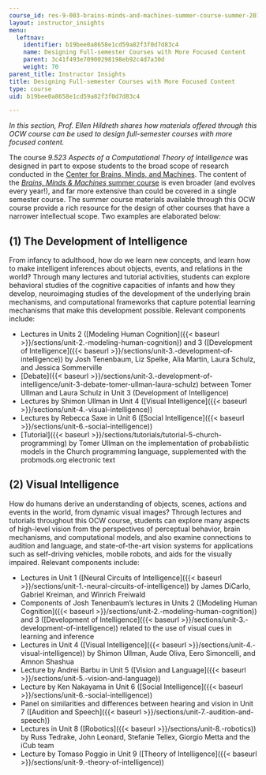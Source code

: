 ```yaml
---
course_id: res-9-003-brains-minds-and-machines-summer-course-summer-2015
layout: instructor_insights
menu:
  leftnav:
    identifier: b19bee0a8658e1cd59a82f3f0d7d83c4
    name: Designing Full-semester Courses with More Focused Content
    parent: 3c41f493e70900298198eb92c4d7a30d
    weight: 70
parent_title: Instructor Insights
title: Designing Full-semester Courses with More Focused Content
type: course
uid: b19bee0a8658e1cd59a82f3f0d7d83c4

---
```


_In this section, Prof. Ellen Hildreth shares how materials offered through this OCW course can be used to design full-semester courses with more focused content._

The course _9.523 Aspects of a Computational Theory of Intelligence_ was designed in part to expose students to the broad scope of research conducted in the [Center for Brains, Minds, and Machines](http://cbmm.mit.edu/). The content of the [_Brains, Minds & Machines_ summer course](http://cbmm.mit.edu/summer-school) is even broader (and evolves every year!), and far more extensive than could be covered in a single semester course. The summer course materials available through this OCW course provide a rich resource for the design of other courses that have a narrower intellectual scope. Two examples are elaborated below:

(1) The Development of Intelligence
-----------------------------------

From infancy to adulthood, how do we learn new concepts, and learn how to make intelligent inferences about objects, events, and relations in the world? Through many lectures and tutorial activities, students can explore behavioral studies of the cognitive capacities of infants and how they develop, neuroimaging studies of the development of the underlying brain mechanisms, and computational frameworks that capture potential learning mechanisms that make this development possible. Relevant components include:

*   Lectures in Units 2 ([Modeling Human Cognition]({{< baseurl >}}/sections/unit-2.-modeling-human-cognition)) and 3 ([Development of Intelligence]({{< baseurl >}}/sections/unit-3.-development-of-intelligence)) by Josh Tenenbaum, Liz Spelke, Alia Martin, Laura Schulz, and Jessica Sommerville
*   [Debate]({{< baseurl >}}/sections/unit-3.-development-of-intelligence/unit-3-debate-tomer-ullman-laura-schulz) between Tomer Ullman and Laura Schulz in Unit 3 (Development of Intelligence)
*   Lectures by Shimon Ullman in Unit 4 ([Visual Intelligence]({{< baseurl >}}/sections/unit-4.-visual-intelligence))
*   Lectures by Rebecca Saxe in Unit 6 ([Social Intelligence]({{< baseurl >}}/sections/unit-6.-social-intelligence))
*   [Tutorial]({{< baseurl >}}/sections/tutorials/tutorial-5-church-programming) by Tomer Ullman on the implementation of probabilistic models in the Church programming language, supplemented with the probmods.org electronic text

(2) Visual Intelligence
-----------------------

How do humans derive an understanding of objects, scenes, actions and events in the world, from dynamic visual images? Through lectures and tutorials throughout this OCW course, students can explore many aspects of high-level vision from the perspectives of perceptual behavior, brain mechanisms, and computational models, and also examine connections to audition and language, and state-of-the-art vision systems for applications such as self-driving vehicles, mobile robots, and aids for the visually impaired. Relevant components include:

*   Lectures in Unit 1 ([Neural Circuits of Intelligence]({{< baseurl >}}/sections/unit-1.-neural-circuits-of-intelligence)) by James DiCarlo, Gabriel Kreiman, and Winrich Freiwald
*   Components of Josh Tenenbaum’s lectures in Units 2 ([Modeling Human Cognition]({{< baseurl >}}/sections/unit-2.-modeling-human-cognition)) and 3 ([Development of Intelligence]({{< baseurl >}}/sections/unit-3.-development-of-intelligence)) related to the use of visual cues in learning and inference
*   Lectures in Unit 4 ([Visual Intelligence]({{< baseurl >}}/sections/unit-4.-visual-intelligence)) by Shimon Ullman, Aude Oliva, Eero Simoncelli, and Amnon Shashua
*   Lecture by Andrei Barbu in Unit 5 ([Vision and Language]({{< baseurl >}}/sections/unit-5.-vision-and-language))
*   Lecture by Ken Nakayama in Unit 6 ([Social Intelligence]({{< baseurl >}}/sections/unit-6.-social-intelligence))
*   Panel on similarities and differences between hearing and vision in Unit 7 ([Audition and Speech]({{< baseurl >}}/sections/unit-7.-audition-and-speech))
*   Lectures in Unit 8 ([Robotics]({{< baseurl >}}/sections/unit-8.-robotics)) by Russ Tedrake, John Leonard, Stefanie Tellex, Giorgio Metta and the iCub team
*   Lecture by Tomaso Poggio in Unit 9 ([Theory of Intelligence]({{< baseurl >}}/sections/unit-9.-theory-of-intelligence))